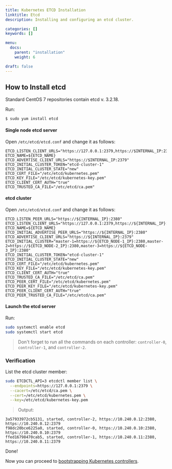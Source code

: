 ```yaml
---
title: Kubernetes ETCD Installation
linktitle: Etcd
description: Installing and configuring an etcd cluster.

categories: []
keywords: []

menu:
  docs:
    parent: "installation"
    weight: 6

draft: false
---
```


<!--
# Bootstrapping the etcd cluster
Kubernetes stores cluster state information in etcd. This section covers how to launch a 3-node etcd cluster, configure high availability and secure remote access.


### Bootstrapping an etcd Cluster Member
Run each command from this section on each controller. Login to each controller via ssh.

#### Download and Install the etcd binaries

Download the official etcd binaries from the [coreos/etcd](https://github.com/coreos/etcd) project:

```bash
wget "https://github.com/coreos/etcd/releases/download/v3.3.5/etcd-v3.3.5-linux-amd64.tar.gz"
```

Extract and install the `etcd` server and the `etcdctl` command line utility:

```bash
tar -xvf etcd-v3.3.5-linux-amd64.tar.gz
sudo mv etcd-v3.3.5-linux-amd64/etcd* /usr/local/bin/
```
-->

## How to Install etcd
Standard CentOS 7 repositories contain etcd v. 3.2.18.

Run:
```
$ sudo yum install etcd
```

#### Single node etcd server 

Open ```/etc/etcd/etcd.conf``` and change it as follows:

```
ETCD_LISTEN_CLIENT_URLS="https://127.0.0.1:2379,https://$INTERNAL_IP:2379"
ETCD_NAME=${ETCD_NAME}
ETCD_ADVERTISE_CLIENT_URLS="https://$INTERNAL_IP:2379"
ETCD_INITIAL_CLUSTER_TOKEN="etcd-cluster-1"
ETCD_INITIAL_CLUSTER_STATE="new"
ETCD_CERT_FILE="/etc/etcd/kubernetes.pem"
ETCD_KEY_FILE="/etc/etcd/kubernetes-key.pem"
ETCD_CLIENT_CERT_AUTH="true"
ETCD_TRUSTED_CA_FILE="/etc/etcd/ca.pem"
```

#### etcd cluster

Open ```/etc/etcd/etcd.conf``` and change it as follows:

```
ETCD_LISTEN_PEER_URLS="https://${INTERNAL_IP}:2380"
ETCD_LISTEN_CLIENT_URLS="https://127.0.0.1:2379,https://${INTERNAL_IP}:2379"
ETCD_NAME=${ETCD_NAME}
ETCD_INITIAL_ADVERTISE_PEER_URLS="https://${INTERNAL_IP}:2380"
ETCD_ADVERTISE_CLIENT_URLS="https://${INTERNAL_IP}:2379"
ETCD_INITIAL_CLUSTER="master-1=https://${ETCD_NODE-1_IP}:2380,master-2=https://${ETCD_NODE-2_IP}:2380,master-3=https://${ETCD_NODE-3_IP}:2380"
ETCD_INITIAL_CLUSTER_TOKEN="etcd-cluster-1"
ETCD_INITIAL_CLUSTER_STATE="new"
ETCD_CERT_FILE="/etc/etcd/kubernetes.pem"
ETCD_KEY_FILE="/etc/etcd/kubernetes-key.pem"
ETCD_CLIENT_CERT_AUTH="true"
ETCD_TRUSTED_CA_FILE="/etc/etcd/ca.pem"
ETCD_PEER_CERT_FILE="/etc/etcd/kubernetes.pem"
ETCD_PEER_KEY_FILE="/etc/etcd/kubernetes-key.pem"
ETCD_PEER_CLIENT_CERT_AUTH="true"
ETCD_PEER_TRUSTED_CA_FILE="/etc/etcd/ca.pem"

```

<!-- 
#### Configure the etcd server
Run:

```bash
sudo mkdir -p /etc/etcd /var/lib/etcd
sudo cp ca.pem kubernetes-key.pem kubernetes.pem /etc/etcd/
```

The node internal IP address will be used to receive client requests and communicate with other cluster members. The internal IP address for each node must be unique and should be stored in `INTERNAL_IP` variable.

Each etcd node must have a unique name within the cluster. Set the etcd node name to match the current node host name.

```bash
ETCD_NAME=$(hostname -s)
```
 -->

#### Launch the etcd server
Run:

```bash
sudo systemctl enable etcd
sudo systemctl start etcd
```

> Don't forget to run all the commands on each controller: `controller-0`, `controller-1`, and `controller-2`.

### Verification

List the etcd cluster member:

```bash
sudo ETCDCTL_API=3 etcdctl member list \
  --endpoints=https://127.0.0.1:2379 \
  --cacert=/etc/etcd/ca.pem \
  --cert=/etc/etcd/kubernetes.pem \
  --key=/etc/etcd/kubernetes-key.pem
```

> Output:

```
3a57933972cb5131, started, controller-2, https://10.240.0.12:2380, https://10.240.0.12:2379
f98dc20bce6225a0, started, controller-0, https://10.240.0.10:2380, https://10.240.0.10:2379
ffed16798470cab5, started, controller-1, https://10.240.0.11:2380, https://10.240.0.11:2379
```

Done!

Now you can proceed to [bootstrapping Kubernetes controllers](/kubernetes/installation/5bootstrap-controllers).
